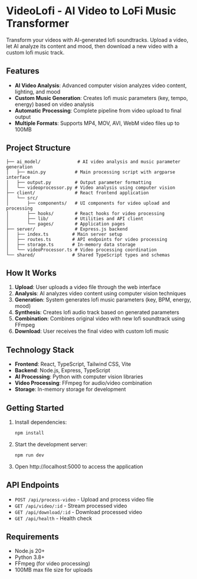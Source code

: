 # VideoLofi - AI Video to LoFi Music Transformer

Transform your videos with AI-generated lofi soundtracks. Upload a video, let AI analyze its content and mood, then download a new video with a custom lofi music track.

## Features

- **AI Video Analysis**: Advanced computer vision analyzes video content, lighting, and mood
- **Custom Music Generation**: Creates lofi music parameters (key, tempo, energy) based on video analysis  
- **Automatic Processing**: Complete pipeline from video upload to final output
- **Multiple Formats**: Supports MP4, MOV, AVI, WebM video files up to 100MB

## Project Structure

```
├── ai_model/              # AI video analysis and music parameter generation
│   ├── main.py           # Main processing script with argparse interface
│   ├── output.py         # Output parameter formatting
│   └── videoprocessor.py # Video analysis using computer vision
├── client/               # React frontend application
│   └── src/
│       ├── components/   # UI components for video upload and processing
│       ├── hooks/        # React hooks for video processing
│       ├── lib/          # Utilities and API client
│       └── pages/        # Application pages
├── server/               # Express.js backend
│   ├── index.ts         # Main server setup
│   ├── routes.ts        # API endpoints for video processing
│   ├── storage.ts       # In-memory data storage
│   └── videoProcessor.ts # Video processing coordination
└── shared/              # Shared TypeScript types and schemas
```

## How It Works

1. **Upload**: User uploads a video file through the web interface
2. **Analysis**: AI analyzes video content using computer vision techniques
3. **Generation**: System generates lofi music parameters (key, BPM, energy, mood)
4. **Synthesis**: Creates lofi audio track based on generated parameters
5. **Combination**: Combines original video with new lofi soundtrack using FFmpeg
6. **Download**: User receives the final video with custom lofi music

## Technology Stack

- **Frontend**: React, TypeScript, Tailwind CSS, Vite
- **Backend**: Node.js, Express, TypeScript
- **AI Processing**: Python with computer vision libraries
- **Video Processing**: FFmpeg for audio/video combination
- **Storage**: In-memory storage for development

## Getting Started

1. Install dependencies:
   ```bash
   npm install
   ```

2. Start the development server:
   ```bash
   npm run dev
   ```

3. Open http://localhost:5000 to access the application

## API Endpoints

- `POST /api/process-video` - Upload and process video file
- `GET /api/video/:id` - Stream processed video
- `GET /api/download/:id` - Download processed video
- `GET /api/health` - Health check

## Requirements

- Node.js 20+
- Python 3.8+
- FFmpeg (for video processing)
- 100MB max file size for uploads